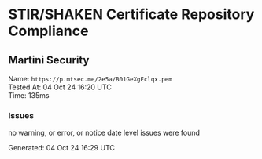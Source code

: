 # STIR/SHAKEN Certificate Repository Compliance

## Martini Security

Name: `https://p.mtsec.me/2e5a/B01GeXgEclqx.pem`\
Tested At: 04 Oct 24 16:20 UTC\
Time: 135ms

### Issues

no warning, or error, or notice date level issues were found

Generated: 04 Oct 24 16:29 UTC
